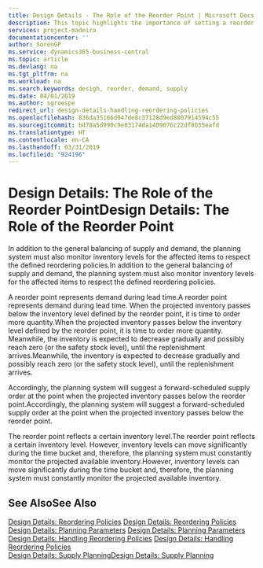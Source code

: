 ```yaml
---
title: Design Details - The Role of the Reorder Point | Microsoft Docs
description: This topic highlights the importance of setting a reorder point, so that you when to order more inventory.
services: project-madeira
documentationcenter: ''
author: SorenGP
ms.service: dynamics365-business-central
ms.topic: article
ms.devlang: na
ms.tgt_pltfrm: na
ms.workload: na
ms.search.keywords: desigh, reorder, demand, supply
ms.date: 04/01/2019
ms.author: sgroespe
redirect_url: design-details-handling-reordering-policies
ms.openlocfilehash: 836da35166d947de8c37128d9ed8807914594c55
ms.sourcegitcommit: bd78a5d990c9e83174da1409076c22df8b35eafd
ms.translationtype: HT
ms.contentlocale: en-CA
ms.lasthandoff: 03/31/2019
ms.locfileid: "924196"
---
```

# <a name="design-details-the-role-of-the-reorder-point"></a><span data-ttu-id="b1cfe-103">Design Details: The Role of the Reorder Point</span><span class="sxs-lookup"><span data-stu-id="b1cfe-103">Design Details: The Role of the Reorder Point</span></span>
<span data-ttu-id="b1cfe-104">In addition to the general balancing of supply and demand, the planning system must also monitor inventory levels for the affected items to respect the defined reordering policies.</span><span class="sxs-lookup"><span data-stu-id="b1cfe-104">In addition to the general balancing of supply and demand, the planning system must also monitor inventory levels for the affected items to respect the defined reordering policies.</span></span>  

<span data-ttu-id="b1cfe-105">A reorder point represents demand during lead time.</span><span class="sxs-lookup"><span data-stu-id="b1cfe-105">A reorder point represents demand during lead time.</span></span> <span data-ttu-id="b1cfe-106">When the projected inventory passes below the inventory level defined by the reorder point, it is time to order more quantity.</span><span class="sxs-lookup"><span data-stu-id="b1cfe-106">When the projected inventory passes below the inventory level defined by the reorder point, it is time to order more quantity.</span></span> <span data-ttu-id="b1cfe-107">Meanwhile, the inventory is expected to decrease gradually and possibly reach zero (or the safety stock level), until the replenishment arrives.</span><span class="sxs-lookup"><span data-stu-id="b1cfe-107">Meanwhile, the inventory is expected to decrease gradually and possibly reach zero (or the safety stock level), until the replenishment arrives.</span></span>  

<span data-ttu-id="b1cfe-108">Accordingly, the planning system will suggest a forward-scheduled supply order at the point when the projected inventory passes below the reorder point.</span><span class="sxs-lookup"><span data-stu-id="b1cfe-108">Accordingly, the planning system will suggest a forward-scheduled supply order at the point when the projected inventory passes below the reorder point.</span></span>  

<span data-ttu-id="b1cfe-109">The reorder point reflects a certain inventory level.</span><span class="sxs-lookup"><span data-stu-id="b1cfe-109">The reorder point reflects a certain inventory level.</span></span> <span data-ttu-id="b1cfe-110">However, inventory levels can move significantly during the time bucket and, therefore, the planning system must constantly monitor the projected available inventory.</span><span class="sxs-lookup"><span data-stu-id="b1cfe-110">However, inventory levels can move significantly during the time bucket and, therefore, the planning system must constantly monitor the projected available inventory.</span></span>  

## <a name="see-also"></a><span data-ttu-id="b1cfe-111">See Also</span><span class="sxs-lookup"><span data-stu-id="b1cfe-111">See Also</span></span>  
<span data-ttu-id="b1cfe-112">[Design Details: Reordering Policies](design-details-reordering-policies.md) </span><span class="sxs-lookup"><span data-stu-id="b1cfe-112">[Design Details: Reordering Policies](design-details-reordering-policies.md) </span></span>  
<span data-ttu-id="b1cfe-113">[Design Details: Planning Parameters](design-details-planning-parameters.md) </span><span class="sxs-lookup"><span data-stu-id="b1cfe-113">[Design Details: Planning Parameters](design-details-planning-parameters.md) </span></span>  
<span data-ttu-id="b1cfe-114">[Design Details: Handling Reordering Policies](design-details-handling-reordering-policies.md) </span><span class="sxs-lookup"><span data-stu-id="b1cfe-114">[Design Details: Handling Reordering Policies](design-details-handling-reordering-policies.md) </span></span>  
[<span data-ttu-id="b1cfe-115">Design Details: Supply Planning</span><span class="sxs-lookup"><span data-stu-id="b1cfe-115">Design Details: Supply Planning</span></span>](design-details-supply-planning.md)
